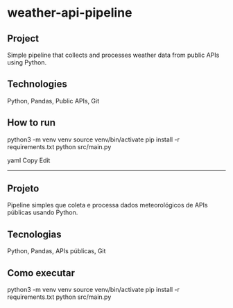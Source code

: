 # weather-api-pipeline

## Project

Simple pipeline that collects and processes weather data from public APIs using Python.

## Technologies

Python, Pandas, Public APIs, Git

## How to run

python3 -m venv venv
source venv/bin/activate
pip install -r requirements.txt
python src/main.py

yaml
Copy
Edit



---



## Projeto

Pipeline simples que coleta e processa dados meteorológicos de APIs públicas usando Python.

## Tecnologias

Python, Pandas, APIs públicas, Git

## Como executar

python3 -m venv venv
source venv/bin/activate
pip install -r requirements.txt
python src/main.py
